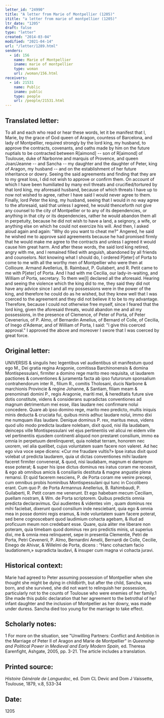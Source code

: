 ```yaml
---
letter_id: "24990"
title: "A letter from Marie of Montpellier (1205)"
ititle: "a letter from marie of montpellier (1205)"
ltr_date: "1205"
draft: false
type: "letter"
created: "2014-03-04"
modified: "2021-04-14"
url: "/letter/1289.html"
senders:
  - id: 156
    name: Marie of Montpellier
    iname: marie of montpellier
    type: woman
    url: /woman/156.html
receivers:
  - id: 21531
    name: Public
    iname: public
    type: people
    url: /people/21531.html
---
```

<h2> Translated letter:</h2>To all and each who read or hear these words, let it be manifest that I, Marie, by the grace of God queen of Aragon, countess of Barcelona, and lady of Montpellier, required strongly by the lord king, my husband, to approve the contracts, covenants, and oaths made by him on the future nuptials to be contracted between R[aimond] -- son of R[aimond] of Toulouse, duke of Narbonne and marquis of Provence, and queen Joan/Jeanne -- and Sancha -- my daughter and the daughter of Peter, king of Aragon, my husband -- and on the establishment of her future inheritance or dowry.  Seeing the said agreements and finding that they are to my great loss, I did not wish to approve or confirm them.  On account of which I have been humiliated by many evil threats and crucified/tortured by that lord king, my aforesaid husband, because of which threats I have up to now not wished to agree, rather I have said I would never agree to them.
Finally, lord Peter the king, my husband, seeing that I would in no way agree to the aforesaid, said that unless I agreed, he would thenceforth not give any counsel to the city of Montpellier or to any of its dependencies, or anything in that city or its dependencies, rather he would abandon them all in perpetuity, because he did not wish to have a land, a seignory, a wife, or anything else on which he could not exercize his will.  And then, I asked aloud again and again:  "Why do you want to cheat me?"  Angered, he said he wished me to approve said agreements because he had promised firmly that he would make me agree to the contracts and unless I agreed it would cause him great harm.  And after these words, the said lord king retired, angry with me, and I remained filled with anguish, abandoned by all friends and counselors.
Not knowing what I should do, I ordered P[eter] of Porta to come to me with all the worthy men of Montpellier who were then at Collioure.  Armand Avellerius, B. Raimbaut, P.
Guilabert, and R. Petit came to me with P[eter] of Porta.  And I had with me Cecilia, our lady-in-waiting, and William of Porta, secretary. To them we[I] declared all the aforesaid.  Hearing and seeing the violence which the king did to me, they said they did not have any advice since I and all my possessions were in the power of the king, and therefore he could do as he wished, but they knew well that I was coerced to the agreement and they did not believe it to be to my advantage.  Therefore, because I could not otherwise free myself, since I feared that the lord king, given the aforesaid threats, would abandon me and all my possessions, in the presence of Clemence, of Peter of Porta, of Peter Cevenerius, of P. Almo, of Bernardin Amelius, of Bernard of Colle, of Cecilia, of Inego d'Ademar, and of William of Porta, I said:  "I give this coerced approval."  I approved the above and moreover I swore that I was coerced by great force.
<h2 class="mt-4"> Original letter:</h2>UNIVERSIS & singulis hec legentibus vel audientibus sit manifestum quod ego M., Dei gratia regina Aragonie, comitissa Barchinonensis & domina Montispessulani, firmiter a domino rege marito meo requisita, ut laudarem pactiones & conventiones & juramenta facta ab ipso futurorum sponsalium contrahendorum inter R., filium R., comitis Tholosani, ducis Narbone & marchionis Provincie & regine Johanne, & Santiam, filiam meam & prenominati domini P., regis Aragonie, mariti mei, & hereditatis future sive dotis constitute, videns & considerans supradictas conventiones ad magnum detrimentum mei esse, illas laudare nec confirmare nolui concedere. Quare ab ipso domino rege, marito meo predicto, multis iniquis minis deducta & cruciata fui, quibus minis adhuc laudare nolui, immo dixi me numquam illas laudare. Denique dominus P. rex, maritus meus, videns quod ullo modo predicta laudare nolebam, dixit quod, nisi illa laudabam, deinceps ville Montispessulani vel ejus pertinentiis vel alicui rei eidem ville vel pertinentiis ejusdem continenti aliquod non prestaret consilium, immo ea omnia in perpetuum derelinqueret, quia nolebat terram, honorem nec uxorem, vel alia quelibet, cujus voluntatem suam facere non valeret. Ad hec ego viva voce sepe dicens: «Cur me fraudare vultis?» Ipse iratus dixit quod volebat ut predicta laudarem, quia ut dictas conventiones mihi laudare faceret firmiter convenerat, & quod, nisi laudabam, magnum ei dampnum esse poterat; & super his ipse dictus dominus res iratus coram me recessit, & ego ab omnibus amicis & consiliariis destituta & magne angustie plena remansi. Et quid facerem nesciens, P. de Porta coram me venire precepi, cum omnibus probis hominibus Montispessulani qui tunc in Cocolibero erant. Cum quo P. de Porta Armannus Anellerius, B. Rahimbaudi, P. Guilaberti, R. Petit coram me venerunt. Et ego habebam mecum Ceciliam, puellam nostram, & Wm. de Porta scriptorem. Quibus predictis omnia predicta declaravimus. Qui audientes & videntes vim , quam dominus rex mihi faciebat, dixerunt quod consilium inde nesciebant, quia ego & omnia mea in posse domini regis eramus, & inde voluntatem suam facere poterat, sed bene cognoscebant quod laudimium cohacta agebam, & illud ad proficuum meum non credebant esse. Quare, quia aliter me liberare non poteram, quia timebam quod dominus rex pro predictis minis, ut superius dixi, me & omnia mea relinqueret, sepe in presentia Clementie, Petri de Porta, Petri Cevenerii, P. Almo, Bernardini Amelii, Bernardi de Colle, Cecilie, Einego de Ahivar, & Willelmi de Porta, dicens : “Hanc cohactam facio laudationem,» supradicta laudavi, & insuper cum magna vi cohacta juravi.
<h2 class="mt-4"> Historical context:</h2>Marie had agreed to Peter assuming possession of Montpellier when she thought she might be dying in childbirth, but after the child, Sancha, was born, and she survived, she did not want to relinquish her possession, particularly not to the counts of Toulouse who were enemies of her family.1  She made this public declaration that her agreement to the betrothal of her infant daughter and the inclusion of Montpellier as her dowry, was made under duress.  Sancha died too young for the marriage to take effect.
<h2 class="mt-4"> Scholarly notes:</h2><p>1 For more on the situation, see "Unwilling Partners: Conflict and Ambition in the Marriage of Peter II of Aragon and Marie de Montpellier" in <em>Queenship and Political Power in Medieval and Early Modern Spain,</em> ed. Theresa Earenfight, Ashgate, 2005, pp. 3-21. The article includes a translation.</p><h2 class="mt-4"> Printed source:</h2><p><em>Histoire Générale de Languedoc</em>, ed. Dom CL Devic and Dom J Vaissette, Toulouse, 1879, v.8, 533-34</p><h2 class="mt-4"> Date:</h2>1205